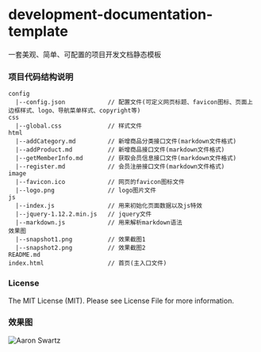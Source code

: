 # development-documentation-template

一套美观、简单、可配置的项目开发文档静态模板

### 项目代码结构说明
```
config                          
  |--config.json            // 配置文件(可定义网页标题、favicon图标、页面上边框样式、logo、导航菜单样式、copyright等)
css
  |--global.css             // 样式文件
html
  |--addCategory.md         // 新增商品分类接口文件(markdown文件格式)
  |--addProduct.md          // 新增商品接口文件(markdown文件格式)
  |--getMemberInfo.md       // 获取会员信息接口文件(markdown文件格式)
  |--register.md            // 会员注册接口文件(markdown文件格式)
image
  |--favicon.ico            // 网页的favicon图标文件
  |--logo.png               // logo图片文件
js
  |--index.js               // 用来初始化页面数据以及js特效
  |--jquery-1.12.2.min.js   // jquery文件
  |--markdown.js            // 用来解析markdown语法
效果图
  |--snapshot1.png          // 效果截图1
  |--snapshot2.png          // 效果截图2
README.md                   
index.html                  // 首页(主入口文件)
```

### License
The MIT License (MIT). Please see License File for more information.

### 效果图
![Aaron Swartz](https://raw.githubusercontent.com/xiabeifeng/development-documentation-template/master/效果图/snapshot1.png)
